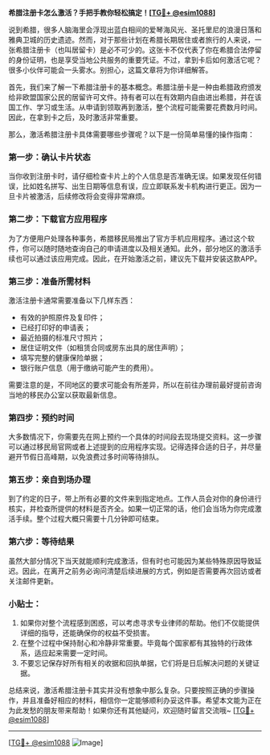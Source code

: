 **希腊注册卡怎么激活？手把手教你轻松搞定！[[TG💪+ @esim1088](https://t.me/s/esim1088)]**

说到希腊，很多人脑海里会浮现出蓝白相间的爱琴海风光、圣托里尼的浪漫日落和雅典卫城的历史遗迹。然而，对于那些计划在希腊长期居住或者旅行的人来说，一张希腊注册卡（也叫居留卡）是必不可少的。这张卡不仅代表了你在希腊合法停留的身份证明，也是享受当地公共服务的重要凭证。不过，拿到卡后如何激活它呢？很多小伙伴可能会一头雾水。别担心，这篇文章将为你详细解答。

首先，我们来了解一下希腊注册卡的基本概念。希腊注册卡是一种由希腊政府颁发给非欧盟国家公民的居留许可文件。持有者可以在有效期内自由进出希腊，并在该国工作、学习或生活。从申请到领取再到激活，整个流程可能需要花费数月时间。因此，在拿到卡之后，及时激活非常重要。

那么，激活希腊注册卡具体需要哪些步骤呢？以下是一份简单易懂的操作指南：

### 第一步：确认卡片状态
当你收到注册卡时，请仔细检查卡片上的个人信息是否准确无误。如果发现任何错误，比如姓名拼写、出生日期等信息有误，应立即联系发卡机构进行更正。因为一旦卡片被激活，后续修改将会变得非常麻烦。

### 第二步：下载官方应用程序
为了方便用户处理各种事务，希腊移民局推出了官方手机应用程序。通过这个软件，你可以随时随地查询自己的申请进度以及相关通知。此外，部分地区的激活手续也可以通过该应用完成。因此，在开始激活之前，建议先下载并安装这款APP。

### 第三步：准备所需材料
激活注册卡通常需要准备以下几样东西：
- 有效的护照原件及复印件；
- 已经打印好的申请表；
- 最近拍摄的标准尺寸照片；
- 居住证明文件（如租赁合同或房东出具的居住声明）；
- 填写完整的健康保险单据；
- 银行账户信息（用于缴纳可能产生的费用）。

需要注意的是，不同地区的要求可能会有所差异，所以在前往办理前最好提前咨询当地的移民办公室以获取最新信息。

### 第四步：预约时间
大多数情况下，你需要先在网上预约一个具体的时间段去现场提交资料。这一步骤可以通过移民局官网或者上述提到的应用程序实现。记得选择合适的日子，并尽量避开节假日高峰期，以免浪费过多时间等待排队。

### 第五步：亲自到场办理
到了约定的日子，带上所有必要的文件来到指定地点。工作人员会对你的身份进行核实，并检查所提供的材料是否齐全。如果一切正常的话，他们会当场为你完成激活手续。整个过程大概只需要十几分钟即可结束。

### 第六步：等待结果
虽然大部分情况下当天就能顺利完成激活，但有时也可能因为某些特殊原因导致延迟。因此，在离开之前务必询问清楚后续进展的方式，例如是否需要再次回访或者关注邮件更新。

### 小贴士：
1. 如果你对整个流程感到困惑，可以考虑寻求专业律师的帮助。他们不仅能提供详细的指导，还能确保你的权益不受损害。
2. 在整个过程中保持耐心和冷静非常重要。毕竟每个国家都有其独特的行政体系，适应起来需要一定时间。
3. 不要忘记保存好所有相关的收据和回执单据，它们将是日后解决问题的关键证据。

总结来说，激活希腊注册卡其实并没有想象中那么复杂。只要按照正确的步骤操作，并且准备好相应的材料，相信你一定能够顺利办妥这件事。希望本文能为正在为此发愁的朋友带来帮助！如果你还有其他疑问，欢迎随时留言交流哦~ [[TG💪+ @esim1088](https://t.me/s/esim1088)]

---

[[TG💪+ @esim1088](https://t.me/s/esim1088) ![Image](https://i.postimg.cc/4NQfJmqS/Snipaste-2025-05-13-00-14-12.png)]
